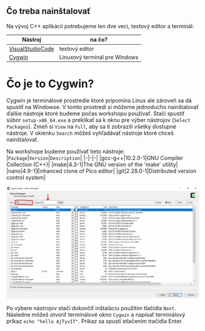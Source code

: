 ## Čo treba nainštalovať
Na vývoj C++ aplikácii potrebujeme len dve veci, textový editor a terminál:

|Nástroj|na čo?|
|-|-|
|[VisualStudioCode](https://code.visualstudio.com/)|textový editor|
|[Cygwin](https://cygwin.com/install.html)|Linuxový terminál pre Windows|

# Čo je to Cygwin?
Cygwin je terminálové prostredie ktoré pripomína Linux ale zároveň sa dá spustiť na Windowse.
V tomto prostredí si môžeme jednoducho nainštalovať ďalšie nástroje ktoré budeme počas workshopu používať.
Stačí spustiť súbor `setup-x86_64.exe` a preklikať sa k oknu pre výber nástrojov (`Select Packages`).
Zmeň si `View` na `Full`, aby sa ti zobrazili všetky dostupné nástroje.
V okienku `Search` môžeš vyhľadávať  nástroje ktoré chceš nainštalovať.


Na workshope budeme používať tieto nástroje:
|`Package`|`Version`|`Description`|
|-|-|-|
|gcc-g++|10.2.0-1|GNU Compiler Collection (C++)|
|make|4.3-1|The GNU version of the 'make' utility|
|nano|4.9-1|Enhanced clone of Pico editor|
|git|2.28.0-1|Distributed version control system|

![cdsa](../images/cygwin_package_selection.png)

Po výbere nástrojov stačí dokončiť inštaláciu použitím tlačidla `Next`.
Následne môžeš otvoriť terminálové okno `Cygwin` a napísať terminálový príkaz `echo "hello AjTyvIT"`.
Príkaz sa spustí stlačením tračidla Enter.
